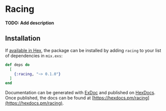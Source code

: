 # Racing

**TODO: Add description**

## Installation

If [available in Hex](https://hex.pm/docs/publish), the package can be installed
by adding `racing` to your list of dependencies in `mix.exs`:

```elixir
def deps do
  [
    {:racing, "~> 0.1.0"}
  ]
end
```

Documentation can be generated with [ExDoc](https://github.com/elixir-lang/ex_doc)
and published on [HexDocs](https://hexdocs.pm). Once published, the docs can
be found at [https://hexdocs.pm/racing](https://hexdocs.pm/racing).


